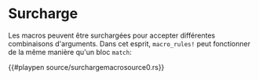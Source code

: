 # Surcharge

Les macros peuvent être surchargées pour accepter différentes combinaisons d'arguments. Dans cet esprit, `macro_rules!` peut fonctionner de la même manière qu'un bloc `match`:

{{#playpen source/surchargemacrosource0.rs}}
